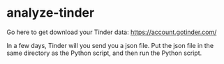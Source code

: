 # analyze-tinder

Go here to get download your Tinder data: https://account.gotinder.com/

In a few days, Tinder will you send you a json file. Put the json file in the same directory as the Python script, and then run the Python script.
